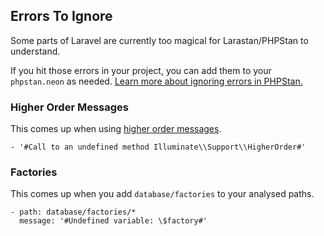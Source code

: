 ## Errors To Ignore

Some parts of Laravel are currently too magical for Larastan/PHPStan to understand.

If you hit those errors in your project, you can add them to your `phpstan.neon` as needed.
[Learn more about ignoring errors in PHPStan.](https://phpstan.org/user-guide/ignoring-errors)

### Higher Order Messages

This comes up when using [higher order messages](https://laravel.com/docs/collections#higher-order-messages). 

```neon
- '#Call to an undefined method Illuminate\\Support\\HigherOrder#'
```

### Factories

This comes up when you add `database/factories` to your analysed paths.

```neon
- path: database/factories/*
  message: '#Undefined variable: \$factory#'
```
